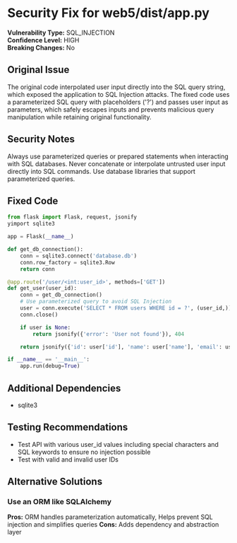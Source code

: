 # Security Fix for web5/dist/app.py

**Vulnerability Type:** SQL_INJECTION  
**Confidence Level:** HIGH  
**Breaking Changes:** No

## Original Issue
The original code interpolated user input directly into the SQL query string, which exposed the application to SQL Injection attacks. The fixed code uses a parameterized SQL query with placeholders ('?') and passes user input as parameters, which safely escapes inputs and prevents malicious query manipulation while retaining original functionality.

## Security Notes
Always use parameterized queries or prepared statements when interacting with SQL databases. Never concatenate or interpolate untrusted user input directly into SQL commands. Use database libraries that support parameterized queries.

## Fixed Code
```py
from flask import Flask, request, jsonify
yimport sqlite3

app = Flask(__name__)

def get_db_connection():
    conn = sqlite3.connect('database.db')
    conn.row_factory = sqlite3.Row
    return conn

@app.route('/user/<int:user_id>', methods=['GET'])
def get_user(user_id):
    conn = get_db_connection()
    # Use parameterized query to avoid SQL Injection
    user = conn.execute('SELECT * FROM users WHERE id = ?', (user_id,)).fetchone()
    conn.close()

    if user is None:
        return jsonify({'error': 'User not found'}), 404

    return jsonify({'id': user['id'], 'name': user['name'], 'email': user['email']})

if __name__ == '__main__':
    app.run(debug=True)

```

## Additional Dependencies
- sqlite3

## Testing Recommendations
- Test API with various user_id values including special characters and SQL keywords to ensure no injection possible
- Test with valid and invalid user IDs

## Alternative Solutions

### Use an ORM like SQLAlchemy
**Pros:** ORM handles parameterization automatically, Helps prevent SQL injection and simplifies queries
**Cons:** Adds dependency and abstraction layer

